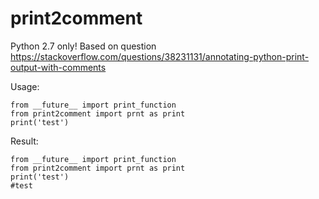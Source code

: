 # print2comment

Python 2.7 only!
Based on question https://stackoverflow.com/questions/38231131/annotating-python-print-output-with-comments

Usage:

    from __future__ import print_function
    from print2comment import prnt as print
    print('test')

Result:

    from __future__ import print_function
    from print2comment import prnt as print
    print('test')
    #test

